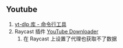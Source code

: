 ## Youtube

1. [yt-dlp 库 - 命令行工具](https://github.com/yt-dlp/yt-dlp)
2. Raycast 插件 [YouTube Downloader](https://www.raycast.com/vimtor/youtube-downloader)
   1. 在 Raycast 上设置了代理也获取不了数据
